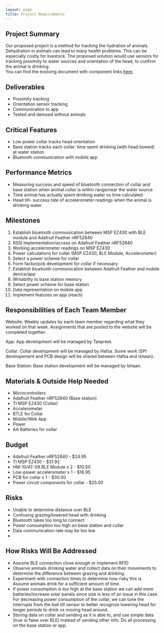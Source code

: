 ```yaml
---
layout: page
title: Project Requirements
---
```


## Project Summary
Our proposed project is a method for tracking the hydration of animals. Dehydration in animals can lead to many health problems. This can be especially costly for livestock. The proposed solution would use sensors for tracking proximity to water sources and orientation of the head, to confirm the animal is drinking.  
You can find the evolving document with component links [here](https://docs.google.com/document/d/1S5zivW_AB6peCOJfSw9JGnZi5F4OPk7b4tQhdf4p1Rw/edit?usp=sharing).

## Deliverables
- Proximity tracking
- Orientation sensor tracking
- Communication to app
- Tested and demoed without animals

## Critical Features
- Low power collar tracks head orientation
- Base station tracks each collar: time spent drinking (with head bowed) at water station
- Bluetooth communication with mobile app

## Performance Metrics
- Measuring success and speed of bluetooth connection of collar and base station when animal collar is within range/near the water source
- Time animal has actually spent drinking water vs time calculated 
- Head tilt- success rate of accelerometer readings when the animal is drinking water

## Milestones
1. Establish bluetooth communication between MSP EZ430 with BLE module and Adafruit Feather nRF52840
2. RSSI implementation/access on Adafruit Feather nRF52840
3. Working accelerometer readings on MSP EZ430
4. Power calculations for collar (MSP EZ430, BLE Module, Accelerometer)
5. Select a power scheme for collar
6. Form factor/pcb development for collar if necessary
7. Establish bluetooth communication between Adafruit Feather and mobile device/app
8. Writability to base station memory
9. Select power scheme for base station
10. Data representation on mobile app
11. Implement features on app (reach)


## Responsibilities of Each Team Member
Website:
Weekly updates by each team member regarding what they worked on that week. Assignments that are posted to the website will be completed together.

App:
App development will be managed by Tanpreet. 

Collar:
Collar development will be managed by Hafsa. Some work (SPI developement and PCB design will be shared between Hafsa and Ishaan).

Base Station:
Base station development will be managed by Ishaan. 

## Materials & Outside Help Needed
- Microcontrollers
- Adafruit Feather nRF52840 (Base station)
- TI MSP EZ430 (Collar)
- Accelerometer
- BTLE for Collar
- Mobile/Web App
- Power
- AA Batteries for collar


## Budget
- Adafruit Feather nRF52840 - $24.95
- TI MSP EZ430 - $31.92 
- HM-10/AT-09 BLE Module x 2 - $10.50
- Low-power accelerometer x 1 - $16.95
- PCB for collar x 1 - $30.00
- Power circuit components for collar - $25.00

## Risks
- Unable to determine distance over BLE
- Confusing grazing/lowered head with drinking
- Bluetooth takes too long to connect
- Power consumption too high on base station and collar
- Data communication rate may be too low
- 
## How Risks Will Be Addressed
- Assume BLE connection close enough or implement RFID
- Observe animals drinking water and collect data on their movements to determine the difference between grazing and drinking.
- Experiment with connection times to determine how risky this is. Assume animals drink for a sufficient amount of time.
- If power consumption is too high at the base station we can add more batteries/increase solar panels since size is less of an issue in this case. For decreasing power consumption of the collar, we can tune the interrupts from the ball tilt sensor to better recognize lowering head for longer periods to drink vs moving head around. 
- Storing data on collar and sending as it is able to, and use simple data (true or false over BLE) instead of sending other info. Do all processing on the base station or app.
